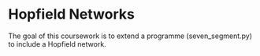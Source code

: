 # Hopfield Networks
The goal of this coursework is to extend a programme (seven_segment.py)
to include a Hopfield network. 
